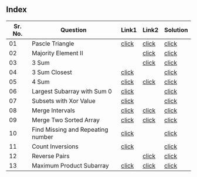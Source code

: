 ## Index

Sr. No. | Question|Link1 | Link2 | Solution
---|---|---|---|---
01 | Pascle Triangle | [click](https://practice.geeksforgeeks.org/problems/pascal-triangle0652/1?utm_source=youtube&utm_medium=collab_striver_ytdescription&utm_campaign=pascal-triangle) | [click](https://leetcode.com/problems/pascals-triangle/) | [click](./Solutions/PascleTriangle.java)
02 | Majority Element II |  |[click](https://leetcode.com/problems/majority-element-ii/) | [click](./Solutions/MajorityElementII.java)
03 | 3 Sum | |[click](https://leetcode.com/problems/3sum/) | [click](./Solutions/3Sum.java)
04 | 3 Sum Closest | [click](https://practice.geeksforgeeks.org/problems/3-sum-closest/1?utm_source=youtube&utm_medium=collab_striver_ytdescription&utm_campaign=3-sum-closest) | |[click](./Solutions/3SumClosest.java)
05 | 4 Sum | [click](https://practice.geeksforgeeks.org/problems/find-all-four-sum-numbers1732/1?utm_source=youtube&utm_medium=collab_striver_ytdescription&utm_campaign=find-all-four-sum-numbers) | [click](https://leetcode.com/problems/4sum/) | [click](./Solutions/4Sum.java)
06 | Largest Subarray with Sum 0 | [click](https://practice.geeksforgeeks.org/problems/largest-subarray-with-0-sum/1?category[]=Hash&category[]=Hash&company[]=Amazon&company[]=Amazon&page=1&query=category[]Hashcompany[]Amazonpage1company[]Amazoncategory[]Hash&utm_source=youtube&utm_medium=collab_striver_ytdescription&utm_campaign=largest-subarray-with-0-sum)||[click](./Solutions/LargestSubarrayWith0Sum.java)
07 | Subsets with Xor Value | [click](https://practice.geeksforgeeks.org/problems/subsets-with-xor-value2023/1?utm_source=youtube&utm_medium=collab_striver_ytdescription&utm_campaign=subsets-with-xor-value) | | [click](./Solutions/SubsetsWithXorValueK.java)
08 | Merge Intervals | [click](https://practice.geeksforgeeks.org/problems/8a644e94faaa94968d8665ba9e0a80d1ae3e0a2d/1?utm_source=youtube&utm_medium=collab_striver_ytdescription&utm_campaign=overlapping_intervals) | [click](https://leetcode.com/problems/merge-intervals/) | [click](./Solutions/MergeIntervals.java)
09 | Merge Two Sorted Array | [click](https://practice.geeksforgeeks.org/problems/merge-two-sorted-arrays-1587115620/1?company[]=Synopsys&company[]=Synopsys&page=1&query=company[]Synopsyspage1company[]Synopsys&utm_source=youtube&utm_medium=collab_striver_ytdescription&utm_campaign=merge-two-sorted-arrays) | [click](https://leetcode.com/problems/merge-sorted-array/) | [click](./Solutions/MergeSortedArray.java)
10 | Find Missing and Repeating number | [click](https://practice.geeksforgeeks.org/problems/find-missing-and-repeating2512/1?utm_source=youtube&utm_medium=collab_striver_ytdescription&utm_campaign=find-missing-and-repeating) ||[click](./Solutions/FindMissingAndRepeatingNumber.java)
11 | Count Inversions | [click](https://practice.geeksforgeeks.org/problems/inversion-of-array-1587115620/1?utm_source=youtube&utm_medium=collab_striver_ytdescription&utm_campaign=inversion-of-array) |  | [click](./Solutions/CountInversions.java)
12 | Reverse Pairs | | [click](https://leetcode.com/problems/reverse-pairs/) | [click](./Solutions/ReversePairs.java)
13 | Maximum Product Subarray | [click](https://practice.geeksforgeeks.org/problems/maximum-product-subarray3604/0?qa-rewrite=3336/print-all-valid-combinations-of-ip-address&show=3350&utm_source=youtube&utm_medium=collab_striver_ytdescription&utm_campaign=maximum-product-subarray) | [click](https://leetcode.com/problems/maximum-product-subarray/submissions/) | [click](./Solutions/MaximumProductSubArray.java)